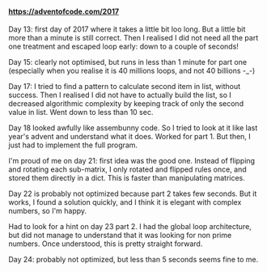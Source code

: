 #### https://adventofcode.com/2017

Day 13: first day of 2017 where it takes a little bit loo long. But a little bit more than a minute is still correct.
Then I realised I did not need all the part one treatment and escaped loop early: down to a couple of seconds!

Day 15: clearly not optimised, but runs in less than 1 minute for part one (especially when you realise it is 
40 millions loops, and not 40 billions -_-)

Day 17: I tried to find a pattern to calculate second item in list, without success. Then I realised I did not have to 
actually build the list, so I decreased algorithmic complexity by keeping track of only the second value in list. Went down
to less than 10 sec.

Day 18 looked awfully like assembunny code. So I tried to look at it like last year's advent and understand what it does.
Worked for part 1. But then, I just had to implement the full program.

I'm proud of me on day 21: first idea was the good one. Instead of flipping and rotating each sub-matrix, I only rotated
and flipped rules once, and stored them directly in a dict. This is faster than manipulating matrices.

Day 22 is probably not optimized because part 2 takes few seconds. But it works, I found a solution quickly, and I think it is elegant with complex numbers, so I'm happy.

Had to look for a hint on day 23 part 2. I had the global loop architecture, but did not manage to understand that it was looking for non prime numbers. Once understood, this is pretty straight forward.

Day 24: probably not optimized, but less than 5 seconds seems fine to me.
